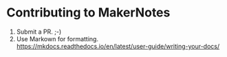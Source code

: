 # Contributing to MakerNotes

1. Submit a PR. ;-)
1. Use Markown for formatting. https://mkdocs.readthedocs.io/en/latest/user-guide/writing-your-docs/